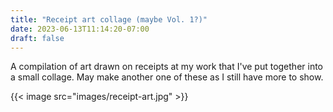```yaml
---
title: "Receipt art collage (maybe Vol. 1?)"
date: 2023-06-13T11:14:20-07:00
draft: false
---
```


A compilation of art drawn on receipts at my work that I've put together into a small collage. May make another one of these as I still have more to show.

{{< image src="images/receipt-art.jpg" >}}